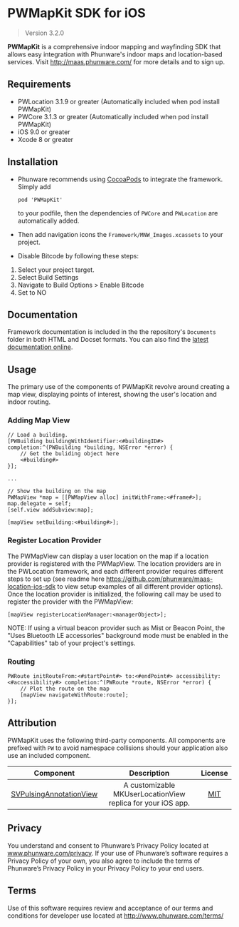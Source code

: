 PWMapKit SDK for iOS
====================

> Version 3.2.0

**PWMapKit** is a comprehensive indoor mapping and wayfinding SDK that allows easy integration with Phunware's indoor maps and location-based services.  Visit http://maas.phunware.com/ for more details and to sign up.


## Requirements

- PWLocation 3.1.9 or greater (Automatically included when pod install PWMapKit)
- PWCore 3.1.3 or greater (Automatically included when pod install PWMapKit)
- iOS 9.0 or greater
- Xcode 8 or greater


## Installation

* Phunware recommends using [CocoaPods](http://www.cocoapods.org) to integrate the framework. Simply add

	`pod 'PWMapKit'`

	to your podfile, then the dependencies of `PWCore` and `PWLocation` are automatically added.

* Then add navigation icons the `Framework/MNW_Images.xcassets` to your project.

* Disable Bitcode by following these steps:
1. Select your project target.
2. Select Build Settings
3. Navigate to Build Options > Enable Bitcode
4. Set to NO


## Documentation

Framework documentation is included in the the repository's `Documents` folder in both HTML and Docset formats. You can also find the [latest documentation online](http://phunware.github.io/maas-mapping-ios-sdk/).


## Usage

The primary use of the components of PWMapKit revolve around creating a map view, displaying points of interest, showing the user's location and indoor routing.


### Adding Map View

```objc
// Load a building.
[PWBuilding buildingWithIdentifier:<#buildingID#> completion:^(PWBuilding *building, NSError *error) {
	// Get the buliding object here
	<#building#>					
}];

...

// Show the building on the map
PWMapView *map = [[PWMapView alloc] initWithFrame:<#frame#>];
map.delegate = self;
[self.view addSubview:map];

[mapView setBuilding:<#building#>];
```


### Register Location Provider

The PWMapView can display a user location on the map if a location provider is registered with the PWMapView. The location providers are in the PWLocation framework, and each different provider requires different steps to set up (see readme here https://github.com/phunware/maas-location-ios-sdk to view setup examples of all different provider options). Once the location provider is initialized, the following call may be used to register the provider with the PWMapView:

```objc
[mapView registerLocationManager:<managerObject>];
```

NOTE: If using a virtual beacon provider such as Mist or Beacon Point, the "Uses Bluetooth LE accessories" background mode must be enabled in the "Capabilities" tab of your project's settings.

### Routing

```
PWRoute initRouteFrom:<#startPoint#> to:<#endPoint#> accessibility:<#accessibility#> completion:^(PWRoute *route, NSError *error) {
	// Plot the route on the map
	[mapView navigateWithRoute:route];            
}];
```

## Attribution

PWMapKit uses the following third-party components. All components are prefixed with `PW` to avoid namespace collisions should your application also use an included component.

| Component | Description | License |
|:---------:|:-----------:|:-------:|
|[SVPulsingAnnotationView](https://github.com/samvermette/SVPulsingAnnotationView)|A customizable MKUserLocationView replica for your iOS app.|[MIT](https://github.com/samvermette/SVPulsingAnnotationView/blob/master/LICENSE.txt)|

Privacy
-----------
You understand and consent to Phunware’s Privacy Policy located at www.phunware.com/privacy. If your use of Phunware’s software requires a Privacy Policy of your own, you also agree to include the terms of Phunware’s Privacy Policy in your Privacy Policy to your end users.

Terms
-----------
Use of this software requires review and acceptance of our terms and conditions for developer use located at http://www.phunware.com/terms/
